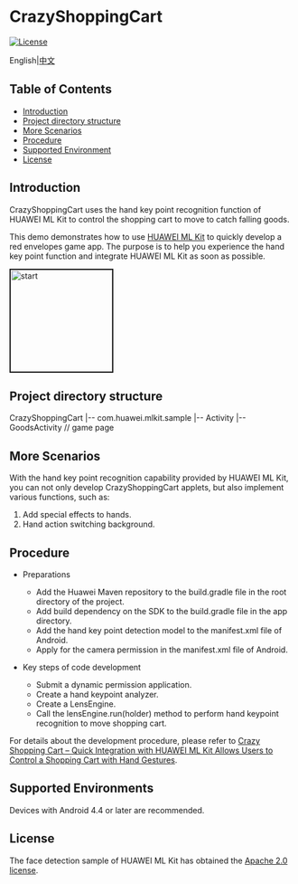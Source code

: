 # CrazyShoppingCart

[![License](https://img.shields.io/badge/Docs-hmsguides-brightgreen)](https://developer.huawei.com/consumer/en/doc/development/HMS-Guides/ml-introduction-4)

English|[中文](https://github.com/HMS-Core/hms-ml-demo/blob/master/ApplicationCases/CrazyShoppingCart/README_ZH.md)

## Table of Contents

  * [Introduction](#introduction)
  * [Project directory structure](#project-directory-structure)
  * [More Scenarios](#more-scenarios)
  * [Procedure](#procedure)
  * [Supported Environment](#supported-environment)
  * [License](#license)


## Introduction
CrazyShoppingCart uses the hand key point recognition function of HUAWEI ML Kit to control the shopping cart to move to catch falling goods.
    
This demo demonstrates how to use [HUAWEI ML Kit](https://developer.huawei.com/consumer/en/hms/huawei-mlkit) to quickly develop a red envelopes game app. The purpose is to help you experience the hand key point function and integrate HUAWEI ML Kit as soon as possible.

<img src="https://github.com/HMS-Core/hms-ml-demo/blob/master/ApplicationCases/CrazyShoppingCart/game.gif" width=180 title="start" border=2>

## Project directory structure
CrazyShoppingCart
    |-- com.huawei.mlkit.sample
        |-- Activity
            |-- GoodsActivity // game page

## More Scenarios
With the hand key point recognition capability provided by HUAWEI ML Kit, you can not only develop CrazyShoppingCart applets, but also implement various functions, such as:
1. Add special effects to hands.
2. Hand action switching background.

## Procedure
- Preparations
  - Add the Huawei Maven repository to the build.gradle file in the root directory of the project.
  - Add build dependency on the SDK to the build.gradle file in the app directory.
  - Add the hand key point detection model to the manifest.xml file of Android.
  - Apply for the camera permission in the manifest.xml file of Android.

- Key steps of code development
  - Submit a dynamic permission application.
  - Create a hand keypoint analyzer.
  - Create a LensEngine.
  - Call the lensEngine.run(holder) method to perform hand keypoint recognition to move shopping cart.

For details about the development procedure, please refer to [Crazy Shopping Cart – Quick Integration with HUAWEI ML Kit Allows Users to Control a Shopping Cart with Hand Gestures](https://forums.developer.huawei.com/forumPortal/en/topic/0204399491422240073?ha_source=hms1).

## Supported Environments
Devices with Android 4.4 or later are recommended.

##  License
The face detection sample of HUAWEI ML Kit has obtained the [Apache 2.0 license](http://www.apache.org/licenses/LICENSE-2.0).

